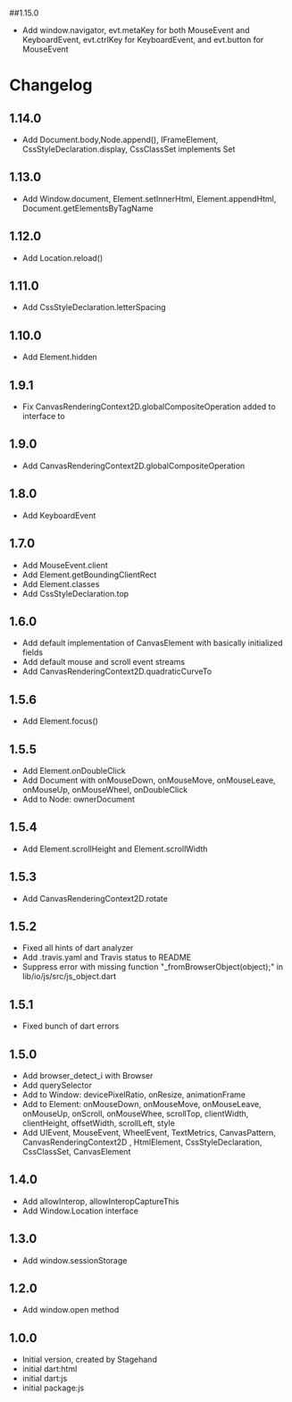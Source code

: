 ##1.15.0
- Add window.navigator, evt.metaKey for both MouseEvent and KeyboardEvent, evt.ctrlKey for KeyboardEvent, and evt.button for MouseEvent

# Changelog

## 1.14.0
- Add Document.body,Node.append(), IFrameElement, CssStyleDeclaration.display, CssClassSet implements  Set<String>

## 1.13.0
- Add Window.document, Element.setInnerHtml, Element.appendHtml, Document.getElementsByTagName 

## 1.12.0
- Add Location.reload()

## 1.11.0
- Add CssStyleDeclaration.letterSpacing

## 1.10.0
- Add Element.hidden

## 1.9.1
- Fix CanvasRenderingContext2D.globalCompositeOperation added to interface to

## 1.9.0
- Add CanvasRenderingContext2D.globalCompositeOperation

## 1.8.0
- Add KeyboardEvent

## 1.7.0
- Add MouseEvent.client
- Add Element.getBoundingClientRect
- Add Element.classes
- Add CssStyleDeclaration.top

## 1.6.0
- Add default implementation of CanvasElement with basically initialized fields
- Add default mouse and scroll event streams
- Add CanvasRenderingContext2D.quadraticCurveTo

## 1.5.6
- Add Element.focus()

## 1.5.5
- Add Element.onDoubleClick
- Add Document with onMouseDown, onMouseMove, onMouseLeave, onMouseUp, onMouseWheel, onDoubleClick
- Add to Node: ownerDocument

## 1.5.4
- Add Element.scrollHeight and Element.scrollWidth

## 1.5.3
- Add CanvasRenderingContext2D.rotate

## 1.5.2
- Fixed all hints of dart analyzer
- Add .travis.yaml and Travis status to README
- Suppress error with missing function "_fromBrowserObject(object);" in lib/io/js/src/js_object.dart

## 1.5.1
- Fixed bunch of dart errors 

## 1.5.0
- Add browser_detect_i with Browser
- Add querySelector
- Add to Window: devicePixelRatio, onResize, animationFrame
- Add to Element: onMouseDown, onMouseMove, onMouseLeave, onMouseUp, onScroll, onMouseWhee, scrollTop, clientWidth, clientHeight, offsetWidth, scrollLeft, style
- Add UIEvent, MouseEvent, WheelEvent, TextMetrics, CanvasPattern, CanvasRenderingContext2D , HtmlElement, CssStyleDeclaration, CssClassSet, CanvasElement


## 1.4.0

- Add allowInterop, allowInteropCaptureThis
- Add Window.Location interface

## 1.3.0
- Add window.sessionStorage

## 1.2.0
- Add window.open method

## 1.0.0

- Initial version, created by Stagehand
- initial dart:html
- initial dart:js
- initial package:js